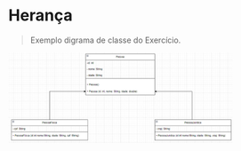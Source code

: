 
<h1>Herança</h1>

>Exemplo digrama de classe do Exercício.

 
<img width="80%" heigth="70%" src="https://github.com/ClarkMaltempi/JAVA/blob/main/Image/PessoaFisicaJuridica.png"/>
